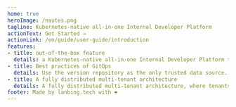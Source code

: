 ```yaml
---
home: true
heroImage: /nautes.png
tagline: Kubernetes-native all-in-one Internal Developer Platform
actionText: Get Started →
actionLink: /en/guide/user-guide/introduction
features:
- title: out-of-the-box feature
  details: a Kubernetes-native all-in-one Internal Developer Platform that covers the entire process, including agile development, CI/CD, automated testing, security, microservice governance, and monitoring and operations
- title: Best practices of GitOps
  details: Use the version repository as the only trusted data source. When data in the repository changes, the Operator automatically recognizes the changes and makes incremental updates to the Kubernetes cluster
- title: A fully distributed multi-tenant architecture
  details: A fully distributed multi-tenant architecture, where tenants serve as distributed computing and storage units that support horizontal scaling. The resources managed by tenants also support horizontal scaling
footer: Made by lanbing.tech with ❤️
---
```



